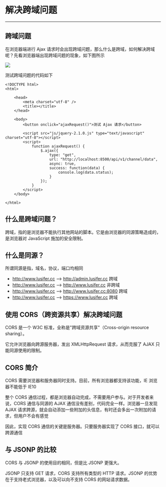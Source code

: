 # 解决跨域问题

---

## 跨域问题

在浏览器端进行 Ajax 请求时会出现跨域问题，那么什么是跨域，如何解决跨域呢？先看浏览器端出现跨域问题的现象，如下图所示

![](/assets/Lusifer1520520301.png)

测试跨域问题的代码如下

```
<!DOCTYPE html>
<html>

	<head>
		<meta charset="utf-8" />
		<title></title>
	</head>

	<body>
		<button onclick="ajaxRequest()">测试 Ajax 请求</button>

		<script src="js/jquery-2.1.0.js" type="text/javascript" charset="utf-8"></script>
		<script>
			function ajaxRequest() {
				$.ajax({
					type: "get",
					url: "http://localhost:8500/api/v1/channel/data",
					async: true,
					success: function(data) {
						console.log(data.status);
					}
				});
			}
		</script>
	</body>

</html>
```

## 什么是跨域问题？

跨域，指的是浏览器不能执行其他网站的脚本。它是由浏览器的同源策略造成的，是浏览器对 JavaScript 施加的安全限制。

## 什么是同源？

所谓同源是指，域名，协议，端口均相同

* http://www.lusifer.cc --> http://admin.lusifer.cc 跨域
* http://www.lusifer.cc --> http://www.lusifer.cc 非跨域
* http://www.lusifer.cc --> http://www.lusifer.cc:8080 跨域
* http://www.lusifer.cc --> https://www.lusifer.cc 跨域

## 使用 CORS（跨资源共享）解决跨域问题

CORS 是一个 W3C 标准，全称是"跨域资源共享"（Cross-origin resource sharing）。

它允许浏览器向跨源服务器，发出 XMLHttpRequest 请求，从而克服了 AJAX 只能同源使用的限制。

## CORS 简介

CORS 需要浏览器和服务器同时支持。目前，所有浏览器都支持该功能，IE 浏览器不能低于 IE10

整个 CORS 通信过程，都是浏览器自动完成，不需要用户参与。对于开发者来说，CORS 通信与同源的 AJAX 通信没有差别，代码完全一样。浏览器一旦发现 AJAX 请求跨源，就会自动添加一些附加的头信息，有时还会多出一次附加的请求，但用户不会有感觉

因此，实现 CORS 通信的关键是服务器。只要服务器实现了 CORS 接口，就可以跨源通信

## 与 JSONP 的比较

CORS 与 JSONP 的使用目的相同，但是比 JSONP 更强大。

JSONP 只支持 GET 请求，CORS 支持所有类型的 HTTP 请求。JSONP 的优势在于支持老式浏览器，以及可以向不支持 CORS 的网站请求数据。